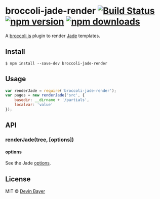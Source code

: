 # broccoli-jade-render [![Build Status](https://travis-ci.org/akvadrako/broccoli-jade-render.svg?branch=master)](https://travis-ci.org/akvadrako/broccoli-jade-render) [![npm version](https://badge.fury.io/js/broccoli-jade-render.svg)](https://www.npmjs.com/package/broccoli-jade-render) [![npm downloads](https://img.shields.io/npm/dm/broccoli-jade-render.svg)](https://www.npmjs.com/package/broccoli-jade-render)

A [broccoli.js](https://github.com/joliss/broccoli) plugin to render [Jade](https://github.com/visionmedia/jade) templates.

## Install

```
$ npm install --save-dev broccoli-jade-render
```

## Usage

```js
var renderJade = require('broccoli-jade-render');
var pages = new renderJade('src', {
    basedir: __dirname + '/partials',
    localvar: 'value'
});
```

## API

### renderJade(tree, [options])

#### options

See the Jade [options](http://jade-lang.com/api/).

## License

MIT © [Devin Bayer](https://doubly.so)
